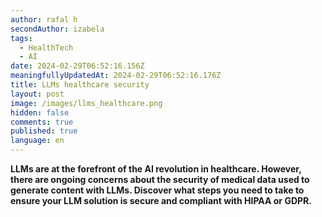 ```yaml
---
author: rafal h
secondAuthor: izabela
tags:
  - HealthTech
  - AI
date: 2024-02-29T06:52:16.156Z
meaningfullyUpdatedAt: 2024-02-29T06:52:16.176Z
title: LLMs healthcare security
layout: post
image: /images/llms_healthcare.png
hidden: false
comments: true
published: true
language: en
---
```

**LLMs are at the forefront of the AI revolution in healthcare. However, there are ongoing concerns about the security of medical data used to generate content with LLMs. Discover what steps you need to take to ensure your LLM solution is secure and compliant with HIPAA or GDPR.**